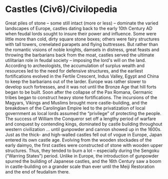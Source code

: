 # Castles (Civ6)/Civilopedia

Great piles of stone – some still intact (more or less) – dominate the varied landscapes of Europe, castles dating back to the early 10th Century AD when feudal lords sought to insure their power and influence. Some were little more than cold, dirty square stone boxes; others were fairy structures with tall towers, crenelated parapets and flying buttresses. But rather than the romantic visions of noble knights, damsels in distress, great feasts and throwing the barbarians back from the moat, castles served the ultimate utilitarian role in feudal society – imposing the lord's will on the land.
According to archeologists, the accumulation of surplus wealth and resources led to the need for defensive structures, and the earliest fortifications evolved in the Fertile Crescent, Indus Valley, Egypt and China to keep the barbarians out of the larder. Europe was rather slower to develop such fortresses, and it was not until the Bronze Age that hill forts began to be built. Soon after the collapse of the Pax Romana, Germanic tribes began to construct heavy stone fortifications. The incursions of the Magyars, Vikings and Muslims brought more castle-building, and the breakdown of the Carolingian Empire led to the privatization of local government as local lords assumed the “privilege” of protecting the people. The success of William the Conqueror set off a lengthy period of warfare and conquest by contending kings, dominated by castle building throughout western civilization ... until gunpowder and cannon showed up in the 1600s.
Just as the thick- and high-walled castles fell out of vogue in Europe, Japan entered its own castle age. Evolving from the wooden stockades of the early daimyo, the first castles were constructed of stone with wooden upper structures. Thus, they tended to burn a lot – especially during the Sengoku (“Warring States”) period. Unlike in Europe, the introduction of gunpowder spurred the building of Japanese castles, and the 16th Century saw a boom in castle-building on a grander scale than ever until the Meiji Restoration and the end of feudalism there.